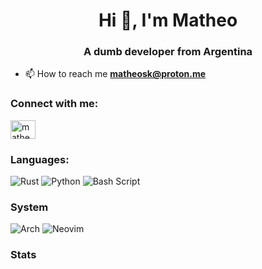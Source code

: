 <h1 align="center">Hi 👋, I'm Matheo</h1>
<h3 align="center">A dumb developer from Argentina</h3>

- 📫 How to reach me **matheosk@proton.me**

<h3 align="left">Connect with me:</h3>
<p align="left">
<a href="https://twitter.com/matheosk_" target="blank"><img align="center" src="https://raw.githubusercontent.com/rahuldkjain/github-profile-readme-generator/master/src/images/icons/Social/twitter.svg" alt="matheosk_" height="30" width="40" /></a>
</p>

### Languages:
![Rust](https://img.shields.io/badge/rust-%23000000.svg?style=for-the-badge&logo=rust&logoColor=white)
![Python](https://img.shields.io/badge/python-3670A0?style=for-the-badge&logo=python&logoColor=ffdd54)
![Bash Script](https://img.shields.io/badge/bash_script-%23121011.svg?style=for-the-badge&logo=gnu-bash&logoColor=white)

### System
![Arch](https://img.shields.io/badge/Arch%20Linux-1793D1?logo=arch-linux&logoColor=fff&style=for-the-badge)
![Neovim](https://img.shields.io/badge/NeoVim-%2357A143.svg?&style=for-the-badge&logo=neovim&logoColor=white)


<h3 align="left">Stats</h3>

